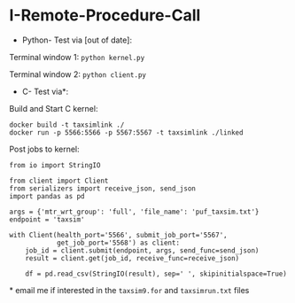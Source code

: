 # I-Remote-Procedure-Call

- Python- Test via [out of date]:

Terminal window 1:
`python kernel.py`

Terminal window 2:
`python client.py`

- C- Test via*:

Build and Start C kernel:
```
docker build -t taxsimlink ./
docker run -p 5566:5566 -p 5567:5567 -t taxsimlink ./linked
```

Post jobs to kernel:
```
from io import StringIO

from client import Client
from serializers import receive_json, send_json
import pandas as pd

args = {'mtr_wrt_group': 'full', 'file_name': 'puf_taxsim.txt'}
endpoint = 'taxsim'

with Client(health_port='5566', submit_job_port='5567',
            get_job_port='5568') as client:
    job_id = client.submit(endpoint, args, send_func=send_json)
    result = client.get(job_id, receive_func=receive_json)

    df = pd.read_csv(StringIO(result), sep=' ', skipinitialspace=True)
```

\* email me if interested in the `taxsim9.for` and `taxsimrun.txt` files
